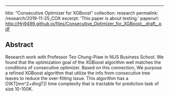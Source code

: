 ---
title: "Consecutive Optimizer for XGBoost"
collection: research
permalink: /research/2019-11-25_COX
excerpt: 'This paper is about testing.'
paperurl: http://Hrj9499.github.io/files/Consecutive_Optimizer_for_XGBoost__draft_.pdf


## Abstract
Research work with Professor Teo Chung-Piaw in NUS Business School. We found that the optimization goal of the XGBoost algorithm well matches the conditions of consecutive optimizer. Based on this connection, We purpose a refined XGBoost algorithm that utilize the info from consecutive tree leaves to reduce the over-fitting issue. This algorithm has a O(KT[mn^2+dlogT]) time complexity that is tractable for prediction task of size 10-100K. 

